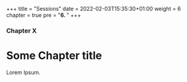 +++
title = "Sessions"
date = 2022-02-03T15:35:30+01:00
weight = 6
chapter = true
pre = "<b>6. </b>"
+++

### Chapter X

# Some Chapter title

Lorem Ipsum.